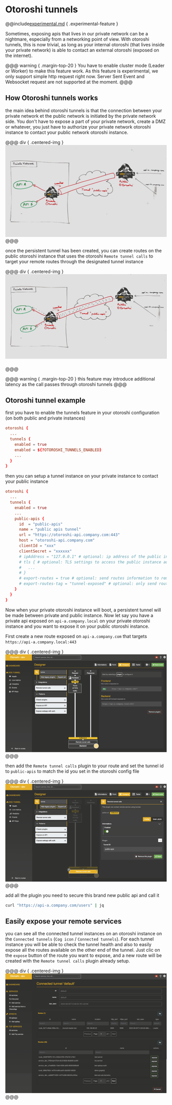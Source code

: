 # Otoroshi tunnels

@@include[experimental.md](../includes/experimental.md) { .experimental-feature }

Sometimes, exposing apis that lives in our private network can be a nightmare, especially from a networking point of view. 
With otoroshi tunnels, this is now trivial, as long as your internal otoroshi (that lives inside your private network) is able to contact an external otoroshi (exposed on the internet).

@@@ warning { .margin-top-20 }
You have to enable cluster mode (Leader or Worker) to make this feature work. As this feature is experimental, we only support simple http request right now. Server Sent Event and Websocket request are not supported at the moment.
@@@

## How Otoroshi tunnels works

the main idea behind otoroshi tunnels is that the connection between your private network et the public network is initiated by the private network side. You don't have to expose a part of your private network, create a DMZ or whatever, you just have to authorize your private network otoroshi instance to contact your public network otoroshi instance.

@@@ div { .centered-img }
<img src="../imgs/tunnel-creation.jpeg" />
@@@

once the persistent tunnel has been created, you can create routes on the public otoroshi instance that uses the otoroshi `Remote tunnel calls` to target your remote routes through the designated tunnel instance 


@@@ div { .centered-img }
<img src="../imgs/tunnel-requests.jpeg" style="margin-bottom: 20px;" />
@@@

@@@ warning { .margin-top-20 }
this feature may introduce additional latency as the call passes through otoroshi tunnels
@@@

## Otoroshi tunnel example

first you have to enable the tunnels feature in your otoroshi configuration (on both public and private instances)

```conf
otoroshi {
  ...
  tunnels {
    enabled = true
    enabled = ${?OTOROSHI_TUNNELS_ENABLED}
    ...
  }
}
```

then you can setup a tunnel instance on your private instance to contact your public instance

```conf
otoroshi {
  ...
  tunnels {
    enabled = true
    ...
    public-apis {
      id  = "public-apis"
      name = "public apis tunnel"
      url = "https://otoroshi-api.company.com:443"
      host = "otoroshi-api.company.com"
      clientId = "xxx"
      clientSecret = "xxxxxx"
      # ipAddress = "127.0.0.1" # optional: ip address of the public instance admin api
      # tls { # optional: TLS settings to access the public instance admin api
      #   ... 
      # }
      # export-routes = true # optional: send routes information to remote otoroshi instance to facilitate remote route exposition
      # export-routes-tag = "tunnel-exposed" # optional: only send routes information if the route has this tag
    }
  }
}
```

Now when your private otoroshi instance will boot, a persistent tunnel will be made between private and public instance. 
Now let say you have a private api exposed on `api-a.company.local` on your private otoroshi instance and you want to expose it on your public otoroshi instance. 

First create a new route exposed on `api-a.company.com` that targets `https://api-a.company.local:443`

@@@ div { .centered-img }
<img src="../imgs/tunnel-exposition.png" />
@@@

then add the `Remote tunnel calls` plugin to your route and set the tunnel id to `public-apis` to match the id you set in the otoroshi config file

@@@ div { .centered-img }
<img src="../imgs/tunnel-plugin.png" />
@@@

add all the plugin you need to secure this brand new public api and call it

```sh
curl "https://api-a.company.com/users" | jq
```

## Easily expose your remote services

you can see all the connected tunnel instances on an otoroshi instance on the `Connected tunnels` (`Cog icon` / `Connected tunnels`). For each tunnel instance you will be able to check the tunnel health and also to easily expose all the routes available on the other end of the tunnel. Just clic on the `expose` button of the route you want to expose, and a new route will be created with the `Remote tunnel calls` plugin already setup.

@@@ div { .centered-img }
<img src="../imgs/tunnel-expose.png" />
@@@
